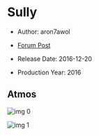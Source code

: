 # Sully

* Author: aron7awol

* [Forum Post](https://www.avsforum.com/threads/bass-eq-for-filtered-movies.2995212/post-58317180)

* Release Date: 2016-12-20
* Production Year: 2016

## Atmos

![img 0](https://i.imgur.com/20QPc3X.jpg)

![img 1](https://i.imgur.com/LtUNtFC.png)

